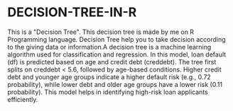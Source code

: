 # DECISION-TREE-IN-R
This is a "Decision Tree". This decision tree is made by me on R Programming language. Decision Tree help you to take decision according to the giving data or information.A decision tree is a machine learning algorithm used for classification and regression. In this model, loan default (df) is predicted based on age and credit debt (creddebt). The tree first splits on creddebt < 5.6, followed by age-based conditions. Higher credit debt and younger age groups indicate a higher default risk (e.g., 0.72 probability), while lower debt and older age groups have a lower risk (0.11 probability). This model helps in identifying high-risk loan applicants efficiently.








